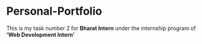 # Personal-Portfolio
This is my task number 2 for **Bharat Intern** under the internship program of **'Web Development Intern'**
